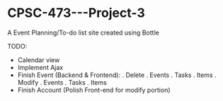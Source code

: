 CPSC-473---Project-3
====================

A Event Planning/To-do list site created using Bottle

TODO:
  - Calendar view
  - Implement Ajax
  - Finish Event (Backend & Frontend):
    . Delete
      . Events
      . Tasks
      . Items
    . Modify
      . Events
      . Tasks
      . Items
  - Finish Account (Polish Front-end for modify portion)
